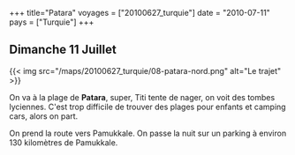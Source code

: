 +++
title="Patara"
voyages = ["20100627_turquie"]
date = "2010-07-11"
pays = ["Turquie"]
+++


## Dimanche 11 Juillet

{{< img src="/maps/20100627_turquie/08-patara-nord.png" alt="Le trajet" >}}

On va à la plage de **Patara**, super, Titi tente de nager, on voit des tombes lyciennes.
C'est trop difficile de trouver des plages pour enfants et camping cars, alors on part.

On prend la route vers Pamukkale. On passe la nuit sur un parking à environ 130 kilomètres de Pamukkale.



